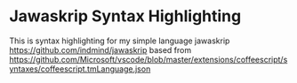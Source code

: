 # Jawaskrip Syntax Highlighting

This is syntax highlighting for my simple language jawaskrip https://github.com/indmind/jawaskrip based from https://github.com/Microsoft/vscode/blob/master/extensions/coffeescript/syntaxes/coffeescript.tmLanguage.json
